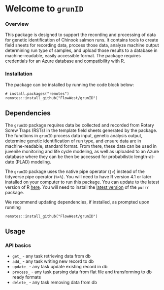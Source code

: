 # Welcome to `grunID`
### Overview

This package is designed to support the recording and processing of data for genetic identification of Chinook salmon runs. It contains tools to create field sheets for recording data, process those data, analyze machine output determining run type of samples, and upload those results to a database in machine-readable, easily accessible format. The package requires credentials for an Azure database and compatibility with R. 

### Installation

The package can be installed by running the code block below:

```{r} 
# install.packages("remotes")
remotes::install_github("FlowWest/grunID")
```

## Dependencies

The `grunID` package requires data be collected and recorded from Rotary Screw Traps (RSTs) in the template field sheets generated by the package. The functions in `grunID` process data input, genetic analysis output, determine genetic identification of run type, and ensure data are in machine-readable, standard format. From there, these data can be used in juvenile monitoring and life cycle modeling, as well as uploaded to an Azure database where they can be then be accessed for probabilistic length-at-date (PLAD) modeling.


The `grunID` package uses the native pipe operator (`|>`) instead of the tidyverse pipe operator (`%>%`). You will need to have R version 4.1 or later installed on your computer to run this package. You can update to the latest version of R [here](https://cran.r-project.org/bin/windows/base/). You will need to install the [latest version](https://purrr.tidyverse.org/) of the `purrr` package.

We recommend updating dependencies, if installed, as prompted upon running
```{r}
remotes::install_github("FlowWest/grunID")
```


## Usage

### API basics

* ```get_``` - any task retrieving data from db
* ```add_``` - any task writing new record to db
* ```update_``` - any task update existing record in db
* ```process_``` - any task parsing data from flat file and transforming to db ready formats
* ```delete_``` - any task removing data from db
